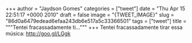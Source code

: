 
+++
author = "Jaydson Gomes"
categories = ["tweet"]
date = "Thu Apr 15 22:51:17 +0000 2010"
draft = false
image = "{TWEET_IMAGE}"
slug = "86d0a6479edead6efaa243db6e517a5c33366501"
tags = ["tweet"]
title = """Tentei fracassadamente ti..."""
+++
Tentei fracassadamente tirar essa música: http://goo.gl/LGgk
